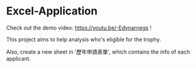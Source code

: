 # Excel-Application

Check out the demo video: https://youtu.be/-Edvnarnegs !

This project aims to help analysis who's eligible for the trophy.

Also, create a new sheet in '歷年申請表單', which contains the info of each applicant. 
